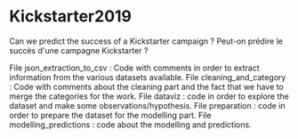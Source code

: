 # Kickstarter2019

Can we predict the success of a Kickstarter campaign ?
Peut-on prédire le succès d'une campagne Kickstarter ?

File json_extraction_to_csv : Code with comments in order to extract information from the various datasets available.
File cleaning_and_category : Code with comments about the cleaning part and the fact that we have to merge the categories for the work.
File dataviz : code in order to explore the dataset and make some observations/hypothesis.
File preparation : code in order to prepare the dataset for the modelling part.
File modelling_predictions : code about the modelling and predictions.

